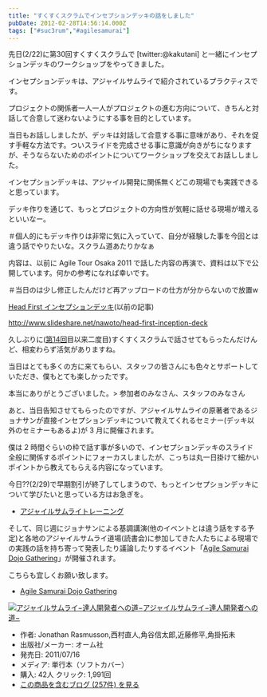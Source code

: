 ```yaml
---
title: "すくすくスクラムでインセプションデッキの話をしました"
pubDate: 2012-02-28T14:56:14.000Z
tags: ["#suc3rum","#agilesamurai"]
---
```


先日(2/22)に第30回すくすくスクラムで [twitter:@kakutani] と一緒にインセプションデッキのワークショップをやってきました。

インセプションデッキは、アジャイルサムライで紹介されているプラクティスです。

プロジェクトの関係者一人一人がプロジェクトの進む方向について、きちんと対話して合意して迷わないようにする事を目的としています。

当日もお話ししましたが、デッキは対話して合意する事に意味があり、それを促す手軽な方法です。ついスライドを完成させる事に意識が向きがちになりますが、そうならないためのポイントについてワークショップを交えてお話ししました。

インセプションデッキは、アジャイル開発に関係無くどこの現場でも実践できると思っています。

デッキ作りを通じて、もっとプロジェクトの方向性が気軽に話せる現場が増えるといいなー。

＃個人的にもデッキ作りは非常に気に入っていて、自分が経験した事を今回とは違う話でやりたいな。スクラム道あたりかなぁ

内容は、以前に Agile Tour Osaka 2011 で話した内容の再演で、資料は以下で公開しています。何かの参考になれば幸いです。

＃当日のは少し修正したんだけど再アップロードの仕方が分からないので放置w

[Head First インセプションデッキ](http://d.hatena.ne.jp/nawoto/20111011/1318303619)(以前の記事)

http://www.slideshare.net/nawoto/head-first-inception-deck

久しぶりに([第14回](http://d.hatena.ne.jp/nawoto/20100611/1276222826)目以来二度目)すくすくスクラムで話させてもらったんだけんど、相変わらず活気がありますね。

当日はとても多くの方に来てもらい、スタッフの皆さんにも色々とサポートしていただき、僕もとても楽しかったです。

本当にありがとうございました。> 参加者のみなさん、スタッフのみなさん

あと、当日告知させてもらったのですが、アジャイルサムライの原著者であるジョナサンが直接インセプションデッキについて教えてくれるセミナー(デッキ以外のセミナーもあるよ)が 3 月に開催されます。

僕は 2 時間ぐらいの枠で話す事が多いので、インセプションデッキのスライド全般に関係するポイントにフォーカスしましたが、こっちは丸一日掛けて細かいポイントから教えてもらえる内容になっています。

今日??(2/29)で早期割引が終了してしまうので、もっとインセプションデッキについて学びたいと思っている方はお急ぎを。

- [アジャイルサムライトレーニング](http://agile-samurai-ja.github.com/training/)

そして、同じ週にジョナサンによる基調講演(他のイベントとは違う話をする予定)と各地のアジャイルサムライ道場(読書会)に参加してきた人たちによる現場での実践の話を持ち寄って発表したり議論したりするイベント「[Agile Samurai Dojo Gathering](http://agile-samurai-ja.github.com/dojo-gathering/2012/index.html)」が開催されます。

こちらも宜しくお願い致します。

- [Agile Samurai Dojo Gathering](http://agile-samurai-ja.github.com/dojo-gathering/2012/index.html)

[![アジャイルサムライ−達人開発者への道−](https://images-fe.ssl-images-amazon.com/images/I/51flKufOVUL._SL160_.jpg)](http://www.amazon.co.jp/exec/obidos/ASIN/4274068560/nawoto07-22/)[アジャイルサムライ−達人開発者への道−](http://www.amazon.co.jp/exec/obidos/ASIN/4274068560/nawoto07-22/)

- 作者: Jonathan Rasmusson,西村直人,角谷信太郎,近藤修平,角掛拓未
- 出版社/メーカー: オーム社
- 発売日: 2011/07/16
- メディア: 単行本（ソフトカバー）
- 購入: 42人 クリック: 1,991回
- [この商品を含むブログ (257件) を見る](http://d.hatena.ne.jp/asin/4274068560/nawoto07-22)